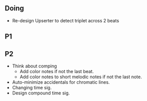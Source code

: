 
## Doing

- Re-design Upserter to detect triplet across 2 beats


## P1


## P2

* Think about comping
  * Add color notes if not the last beat.
  * Add color notes to short melodic notes if not the last note.
* Auto-minimize accidentals for chromatic lines.
* Changing time sig.
* Design compound time sig.
